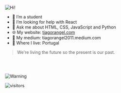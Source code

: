 ![Hi!](https://user-images.githubusercontent.com/70700766/174063291-809cc640-bf59-438d-9538-513aa505173b.png)


* 🔭 I’m a student
* 🤔 I’m looking for help with React
* 💬 Ask me about HTML, CSS, JavaScript and Python
* 🌐 My website: [tiagorangel.com](https://tiagorangel.com/)
* 📜 My medium: tiagorangel2011.medium.com
* 🚩 Where I live: Portugal

> We're living the future so
> the present is our past.

<br/><br/>

![Warning](https://user-images.githubusercontent.com/70700766/212688068-53e14077-f8ce-4ce0-b934-4d882b412bc7.png)

  <img src="https://visitor-badge.laobi.icu/badge?page_id=tiagorangel2011.tiagorangel2011&left_text=visitors&format=true" alt="visitors">
